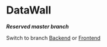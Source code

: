 # DataWall

***Reserved master branch***

Switch to branch [Backend](https://github.com/Krijnrien/DataWall/tree/Backend) or [Frontend](https://github.com/Krijnrien/DataWall/tree/Frontend)
